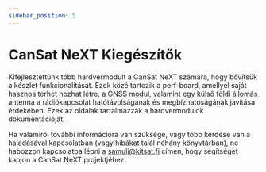 ```yaml
---
sidebar_position: 5
---
```


# CanSat NeXT Kiegészítők

Kifejlesztettünk több hardvermodult a CanSat NeXT számára, hogy bővítsük a készlet funkcionalitását. Ezek közé tartozik a perf-board, amellyel saját hasznos terhet hozhat létre, a GNSS modul, valamint egy külső földi állomás antenna a rádiókapcsolat hatótávolságának és megbízhatóságának javítása érdekében. Ezek az oldalak tartalmazzák a hardvermodulok dokumentációját.

Ha valamiről további információra van szüksége, vagy több kérdése van a haladásával kapcsolatban (vagy hibákat talál néhány könyvtárban), ne habozzon kapcsolatba lépni a samuli@kitsat.fi címen, hogy segítséget kapjon a CanSat NeXT projektjéhez.